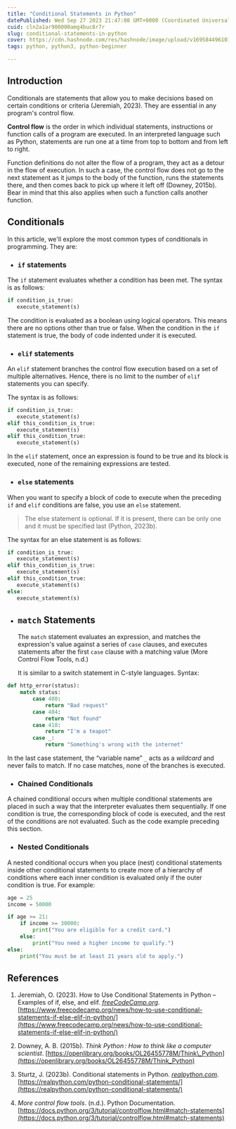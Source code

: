```yaml
---
title: "Conditional Statements in Python"
datePublished: Wed Sep 27 2023 21:47:08 GMT+0000 (Coordinated Universal Time)
cuid: cln2a1ar900000amg4buc8r7r
slug: conditional-statements-in-python
cover: https://cdn.hashnode.com/res/hashnode/image/upload/v1695844961016/ce286433-1242-43e3-bd54-a7a587bf61b6.png
tags: python, python3, python-beginner

---
```


## Introduction

Conditionals are statements that allow you to make decisions based on certain conditions or criteria (Jeremiah, 2023). They are essential in any program's control flow.

**Control flow** is the order in which individual statements, instructions or function calls of a program are executed. In an interpreted language such as Python, statements are run one at a time from top to bottom and from left to right.

Function definitions do not alter the flow of a program, they act as a detour in the flow of execution. In such a case, the control flow does not go to the next statement as it jumps to the body of the function, runs the statements there, and then comes back to pick up where it left off (Downey, 2015b). Bear in mind that this also applies when such a function calls another function.

## Conditionals

In this article, we'll explore the most common types of conditionals in programming. They are:

* ### `if` statements
    

The `if` statement evaluates whether a condition has been met. The syntax is as follows:

```python
if condition_is_true:
   execute_statement(s)
```

The condition is evaluated as a boolean using logical operators. This means there are no options other than true or false. When the condition in the `if` statement is true, the body of code indented under it is executed.

* ### `elif` statements
    

An `elif` statement branches the control flow execution based on a set of multiple alternatives. Hence, there is no limit to the number of `elif` statements you can specify.

The syntax is as follows:

```python
if condition_is_true:
   execute_statement(s)
elif this_condition_is_true:
   execute_statement(s)
elif this_condition_true:
   execute_statement(s)
```

In the `elif` statement, once an expression is found to be true and its block is executed, none of the remaining expressions are tested.

* ### `else` statements
    

When you want to specify a block of code to execute when the preceding `if` and `elif` conditions are false, you use an `else` statement.

> The else statement is optional. If it is present, there can be only one and it must be specified last (Python, 2023b).

The syntax for an else statement is as follows:

```python
if condition_is_true:
   execute_statement(s)
elif this_condition_is_true:
   execute_statement(s)
elif this_condition_true:
   execute_statement(s) 
else:
   execute_statement(s)
```

* ## `match` Statements
    
    The `match` statement evaluates an expression, and matches the expression's value against a series of `case` clauses, and executes statements after the first `case` clause with a matching value (More Control Flow Tools, n.d.)  
      
    It is similar to a switch statement in C-style languages. Syntax:
    

```python
def http_error(status):
    match status:
        case 400:
            return "Bad request"
        case 404:
            return "Not found"
        case 418:
            return "I'm a teapot"
        case _:
            return "Something's wrong with the internet"
```

In the last case statement, the “variable name” `_` acts as a *wildcard* and never fails to match. If no case matches, none of the branches is executed.

* ### Chained Conditionals
    

A chained conditional occurs when multiple conditional statements are placed in such a way that the interpreter evaluates them sequentially. If one condition is true, the corresponding block of code is executed, and the rest of the conditions are not evaluated. Such as the code example preceding this section.

* ### Nested Conditionals
    

A nested conditional occurs when you place (nest) conditional statements inside other conditional statements to create more of a hierarchy of conditions where each inner condition is evaluated only if the outer condition is true. For example:

```python
age = 25
income = 50000

if age >= 21:
    if income >= 30000:
        print("You are eligible for a credit card.")
    else:
        print("You need a higher income to qualify.")
else:
    print("You must be at least 21 years old to apply.")
```

## References

1. Jeremiah, O. (2023). How to Use Conditional Statements in Python – Examples of if, else, and elif. [*freeCodeCamp.org*](http://freeCodeCamp.org). [https://www.freecodecamp.org/news/how-to-use-conditional-statements-if-else-elif-in-python/](https://www.freecodecamp.org/news/how-to-use-conditional-statements-if-else-elif-in-python/)
    
2. Downey, A. B. (2015b). *Think Python : How to think like a computer scientist*. [https://openlibrary.org/books/OL26455778M/Think\_Python](https://openlibrary.org/books/OL26455778M/Think_Python)
    
3. Sturtz, J. (2023b). Conditional statements in Python. [*realpython.com*](http://realpython.com). [https://realpython.com/python-conditional-statements/](https://realpython.com/python-conditional-statements/)
    
4. *More control flow tools*. (n.d.). Python Documentation. [https://docs.python.org/3/tutorial/controlflow.html#match-statements](https://docs.python.org/3/tutorial/controlflow.html#match-statements)
